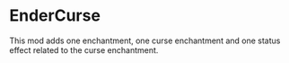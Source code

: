 # EnderCurse
This mod adds one enchantment, one curse enchantment and one status effect related to the curse enchantment.
